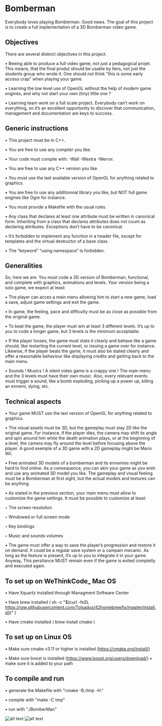 # Bomberman

Everybody loves playing Bomberman. Good news. The goal of this project is to create
a full implementation of a 3D Bomberman video game.

## Objectives

There are several distinct objectives in this project.

• Beeing able to produce a full video game, not just a pedagogical projet. This means,
that the final produt should be usable by tiers, not just the students group who
wrote it. One should not think "this is some early access crap" when playing your
game.

• Learning the low level use of OpenGL without the help of modern game engines, and
why not start your own (tiny) little one ?

• Learning team work on a full scale project. Everybody can’t work on everything,
so it’s an excellent opportunity to discover that communication, management and
documentation are keys to success.

## Generic instructions

• This project must be in C++.

• You are free to use any compiler you like.

• Your code must compile with: -Wall -Wextra -Werror.

• You are free to use any C++ version you like.

• You must use the last available version of OpenGL for anything related to graphics.

• You are free to use any additionnal library you like, but NOT full game engines
like Ogre for instance.

• You must provide a Makefile with the usual rules.

• Any class that declares at least one attribute must be written in canonical form.
Inheriting from a class that declares attributes does not count as declaring attributes.
Exceptions don’t have to be canonical.

• It’s forbidden to implement any function in a header file, except for templates and
the virtual destructor of a base class.

• The “keyword” "using namespace" is forbidden.


## Generalities

So, here we are. You must code a 3D version of Bomberman, functional, and complete
with graphics, animations and levels. Your version being a solo game, we expect at least:

• The player can acces a main menu allowing him to start a new game, load a save,
adjust game settings and exit the game.

• In game, the feeling, pace and difficulty must be as close as possible from the original
game.

• To beat the game, the player must win at least 3 different levels. It’s up to you to
code a longer game, but 3 levels is the minimum acceptable.

• If the player looses, the game must state it clearly and behave like a game should,
like restarting the current level, or issuing a game over for instance. Likewise, if
the player beats the game, it must also be stated clearly and offer a reasonable
behaviour like displaying credits and getting back to the main menu.

• Sounds ! Musics ! A silent video game is a crappy one ! The main menu and the 3
levels must have their own music. Also, every relevant events must trigger a sound,
like a bomb exploding, picking up a power up, killing an ennemi, dying, etc.

## Technical aspects

• Your game MUST use the last version of OpenGL for anything related to graphics.

• The visual assets must be 3D, but the gameplay must stay 2D like the original
game. For instance, if the player dies, the camera may shift its angle and spin
around him while the death animation plays, or at the beginning of a level, the
camera may fly around the level before focusing above the player. A good exemple
of a 3D game with a 2D gameplay might be Mario Wii.

• Free animated 3D models of a bomberman and its ennemies might be hard to find
online. As a consequence, you can skin your game as you wish and use any animated
3D model you like. The gameplay and visual feeling must be a Bomberman at first
sight, but the actual models and textures can be anything.

• As stated in the previous section, your main menu must allow to customize the
game settings. It must be possible to customize at least:

  ◦ The screen resolution
  
  ◦ Windowed or full screen mode
  
  ◦ Key bindings
  
  ◦ Music and sounds volumes
  
• The game must offer a way to save the player’s progression and restore it on demand.
It could be a regular save system or a campain mecanic. As long as the feature
is present, it’s up to you to integrate it in your game. Anyway, This persitance
MUST remain even if the game is exited completly and executed again.

## To set up on WeThinkCode_ Mac OS

• Have Xquartz installed through Managment Software Center

• Have brew installed ( sh -c "$(curl -fsSL https://raw.githubusercontent.com/Tolsadus/42homebrewfix/master/install.sh)" )

• Have cmake installed ( brew install cmake )

## To set up on Linux OS

• Make sure cmake v3.11 or higher is installed (https://cmake.org/install/)

• Make sure boost is installed (https://www.boost.org/users/download/)
    • make sure it is added to your path

## To compile and run

• generate the Makefile with "cmake -B./tmp -H."

• compile with "make -C tmp"

• run with "./BomberMan"

![alt text](https://raw.githubusercontent.com/QuentinLucyyd/Bomberman/master/1.png)
![alt text](https://raw.githubusercontent.com/QuentinLucyyd/Bomberman/master/2.png)
